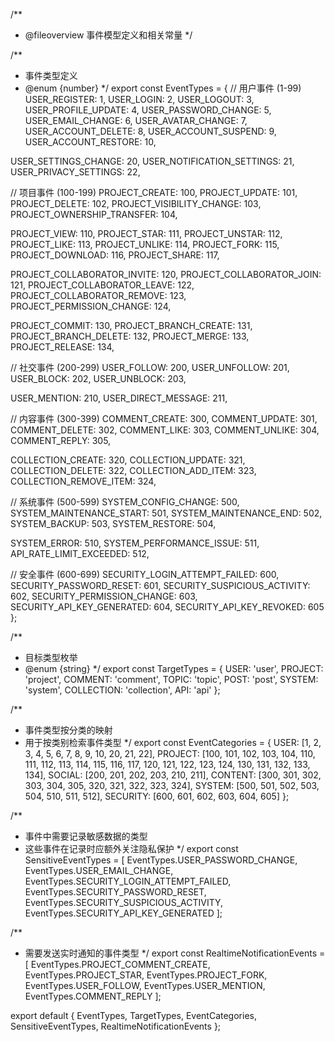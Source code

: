 /**
 * @fileoverview 事件模型定义和相关常量
 */

/**
 * 事件类型定义
 * @enum {number}
 */
export const EventTypes = {
  // 用户事件 (1-99)
  USER_REGISTER: 1,
  USER_LOGIN: 2,
  USER_LOGOUT: 3,
  USER_PROFILE_UPDATE: 4,
  USER_PASSWORD_CHANGE: 5,
  USER_EMAIL_CHANGE: 6,
  USER_AVATAR_CHANGE: 7,
  USER_ACCOUNT_DELETE: 8,
  USER_ACCOUNT_SUSPEND: 9,
  USER_ACCOUNT_RESTORE: 10,

  USER_SETTINGS_CHANGE: 20,
  USER_NOTIFICATION_SETTINGS: 21,
  USER_PRIVACY_SETTINGS: 22,

  // 项目事件 (100-199)
  PROJECT_CREATE: 100,
  PROJECT_UPDATE: 101,
  PROJECT_DELETE: 102,
  PROJECT_VISIBILITY_CHANGE: 103,
  PROJECT_OWNERSHIP_TRANSFER: 104,

  PROJECT_VIEW: 110,
  PROJECT_STAR: 111,
  PROJECT_UNSTAR: 112,
  PROJECT_LIKE: 113,
  PROJECT_UNLIKE: 114,
  PROJECT_FORK: 115,
  PROJECT_DOWNLOAD: 116,
  PROJECT_SHARE: 117,

  PROJECT_COLLABORATOR_INVITE: 120,
  PROJECT_COLLABORATOR_JOIN: 121,
  PROJECT_COLLABORATOR_LEAVE: 122,
  PROJECT_COLLABORATOR_REMOVE: 123,
  PROJECT_PERMISSION_CHANGE: 124,

  PROJECT_COMMIT: 130,
  PROJECT_BRANCH_CREATE: 131,
  PROJECT_BRANCH_DELETE: 132,
  PROJECT_MERGE: 133,
  PROJECT_RELEASE: 134,

  // 社交事件 (200-299)
  USER_FOLLOW: 200,
  USER_UNFOLLOW: 201,
  USER_BLOCK: 202,
  USER_UNBLOCK: 203,

  USER_MENTION: 210,
  USER_DIRECT_MESSAGE: 211,

  // 内容事件 (300-399)
  COMMENT_CREATE: 300,
  COMMENT_UPDATE: 301,
  COMMENT_DELETE: 302,
  COMMENT_LIKE: 303,
  COMMENT_UNLIKE: 304,
  COMMENT_REPLY: 305,

  COLLECTION_CREATE: 320,
  COLLECTION_UPDATE: 321,
  COLLECTION_DELETE: 322,
  COLLECTION_ADD_ITEM: 323,
  COLLECTION_REMOVE_ITEM: 324,

  // 系统事件 (500-599)
  SYSTEM_CONFIG_CHANGE: 500,
  SYSTEM_MAINTENANCE_START: 501,
  SYSTEM_MAINTENANCE_END: 502,
  SYSTEM_BACKUP: 503,
  SYSTEM_RESTORE: 504,

  SYSTEM_ERROR: 510,
  SYSTEM_PERFORMANCE_ISSUE: 511,
  API_RATE_LIMIT_EXCEEDED: 512,

  // 安全事件 (600-699)
  SECURITY_LOGIN_ATTEMPT_FAILED: 600,
  SECURITY_PASSWORD_RESET: 601,
  SECURITY_SUSPICIOUS_ACTIVITY: 602,
  SECURITY_PERMISSION_CHANGE: 603,
  SECURITY_API_KEY_GENERATED: 604,
  SECURITY_API_KEY_REVOKED: 605
};

/**
 * 目标类型枚举
 * @enum {string}
 */
export const TargetTypes = {
  USER: 'user',
  PROJECT: 'project',
  COMMENT: 'comment',
  TOPIC: 'topic',
  POST: 'post',
  SYSTEM: 'system',
  COLLECTION: 'collection',
  API: 'api'
};

/**
 * 事件类型按分类的映射
 * 用于按类别检索事件类型
 */
export const EventCategories = {
  USER: [1, 2, 3, 4, 5, 6, 7, 8, 9, 10, 20, 21, 22],
  PROJECT: [100, 101, 102, 103, 104, 110, 111, 112, 113, 114, 115, 116, 117, 120, 121, 122, 123, 124, 130, 131, 132, 133, 134],
  SOCIAL: [200, 201, 202, 203, 210, 211],
  CONTENT: [300, 301, 302, 303, 304, 305, 320, 321, 322, 323, 324],
  SYSTEM: [500, 501, 502, 503, 504, 510, 511, 512],
  SECURITY: [600, 601, 602, 603, 604, 605]
};

/**
 * 事件中需要记录敏感数据的类型
 * 这些事件在记录时应额外关注隐私保护
 */
export const SensitiveEventTypes = [
  EventTypes.USER_PASSWORD_CHANGE,
  EventTypes.USER_EMAIL_CHANGE,
  EventTypes.SECURITY_LOGIN_ATTEMPT_FAILED,
  EventTypes.SECURITY_PASSWORD_RESET,
  EventTypes.SECURITY_SUSPICIOUS_ACTIVITY,
  EventTypes.SECURITY_API_KEY_GENERATED
];

/**
 * 需要发送实时通知的事件类型
 */
export const RealtimeNotificationEvents = [
  EventTypes.PROJECT_COMMENT_CREATE,
  EventTypes.PROJECT_STAR,
  EventTypes.PROJECT_FORK,
  EventTypes.USER_FOLLOW,
  EventTypes.USER_MENTION,
  EventTypes.COMMENT_REPLY
];

export default {
  EventTypes,
  TargetTypes,
  EventCategories,
  SensitiveEventTypes,
  RealtimeNotificationEvents
};